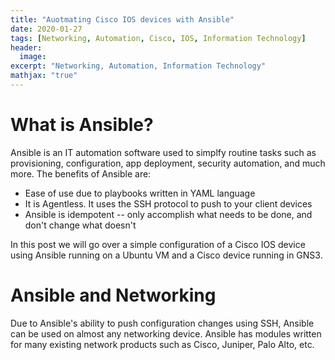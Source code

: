```yaml
---
title: "Auotmating Cisco IOS devices with Ansible"
date: 2020-01-27
tags: [Networking, Automation, Cisco, IOS, Information Technology]
header:
  image:
excerpt: "Networking, Automation, Information Technology"
mathjax: "true"
---
```


# What is Ansible?

Ansible is an IT automation software used to simplfy routine tasks such as provisioning, configuration, app deployment, security automation, and much more. The benefits of Ansible are:

* Ease of use due to playbooks written in YAML language
* It is Agentless. It uses the SSH protocol to push to your client devices
* Ansible is idempotent -- only accomplish what needs to be done, and don't change what doesn't

In this post we will go over a simple configuration of a Cisco IOS device using Ansible running on a Ubuntu VM and a Cisco device running in GNS3.

# Ansible and Networking

Due to Ansible's ability to push configuration changes using SSH, Ansible can be used on almost any networking device. Ansible has modules written for many existing network products such as Cisco, Juniper, Palo Alto, etc. 


